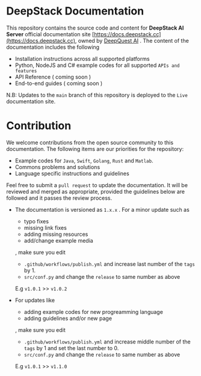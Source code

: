 # DeepStack Documentation
This repository contains the source code and content for **DeepStack AI Server** official documentation site [https://docs.deepstack.cc](https://docs.deepstack.cc), owned by [DeepQuest AI](https://deepquestai.com/) . The content of the documentation includes the following

- Installation instructions across all supported platforms
- Python, NodeJS and C# example codes for all supported `APIs and features`
- API Reference ( coming soon )
- End-to-end guides ( coming soon )

N.B: Updates to the `main` branch of this repository is deployed to the `Live` documentation site.

# Contribution
We welcome contributions from the open source community to this documentation. The following items are our priorities for the repository:

- Example codes for `Java`, `Swift`, `Golang`, `Rust` and `Matlab`.
- Commons problems and solutions
- Language specific instructions and guidelines

Feel free to submit a `pull request` to update the documentation. It will be reviewed and merged as appropriate, provided the guidelines below are followed and it passes the review process.

- The documentation is versioned as `1.x.x` . For a minor update such as 
    - typo fixes
    - missing link fixes
    - adding missing resources
    - add/change example media

    , make sure you edit 
    - `.github/workflows/publish.yml` and increase last number of the `tags` by 1. 
    - `src/conf.py` and change the `release` to same number as above

    E.g `v1.0.1` >> `v1.0.2`

- For updates like
    - adding example codes for new progreamming language
    - adding guidelines and/or new page

    , make sure you edit 
    - `.github/workflows/publish.yml` and increase middle number of the `tags` by 1 and set the last number to 0. 
    - `src/conf.py` and change the `release` to same number as above

    E.g `v1.0.1` >> `v1.1.0`

